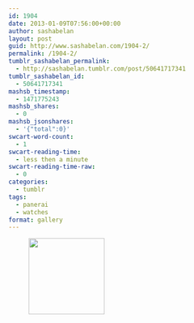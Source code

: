 ```yaml
---
id: 1904
date: 2013-01-09T07:56:00+00:00
author: sashabelan
layout: post
guid: http://www.sashabelan.com/1904-2/
permalink: /1904-2/
tumblr_sashabelan_permalink:
  - http://sashabelan.tumblr.com/post/50641717341
tumblr_sashabelan_id:
  - 50641717341
mashsb_timestamp:
  - 1471775243
mashsb_shares:
  - 0
mashsb_jsonshares:
  - '{"total":0}'
swcart-word-count:
  - 1
swcart-reading-time:
  - less then a minute
swcart-reading-time-raw:
  - 0
categories:
  - tumblr
tags:
  - panerai
  - watches
format: gallery
---
```

<div id='gallery-218' class='gallery galleryid-1904 gallery-columns-3 gallery-size-thumbnail'>
  <figure class='gallery-item'> 
  
  <div class='gallery-icon portrait'>
    <a href='http://www.sashabelan.ru/1904-2/attachment/1905/'><img width="150" height="150" src="http://www.sashabelan.ru/wp-content/uploads/2013/01/tumblr_mmxpqeb1zo1qarj97o1_500-150x150.jpg" class="attachment-thumbnail size-thumbnail" alt="" /></a>
  </div></figure>
</div>